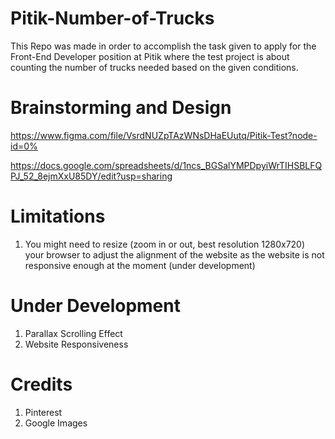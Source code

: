 # Pitik-Number-of-Trucks
This Repo was made in order to accomplish the task given to apply for the Front-End Developer position at Pitik where the test project is about counting the number of trucks needed based on the given conditions.

# Brainstorming and Design
https://www.figma.com/file/VsrdNUZpTAzWNsDHaEUutq/Pitik-Test?node-id=0%

https://docs.google.com/spreadsheets/d/1ncs_BGSalYMPDpyiWrTIHSBLFQPJ_52_8ejmXxU85DY/edit?usp=sharing

# Limitations
1. You might need to resize (zoom in or out, best resolution 1280x720) your browser to adjust the alignment of the website as the website is not responsive enough at the moment (under development)

# Under Development
1. Parallax Scrolling Effect
2. Website Responsiveness

# Credits
1. Pinterest
2. Google Images

